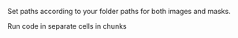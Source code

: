 Set paths according to your folder paths for both images and masks.

Run code in separate cells in chunks

